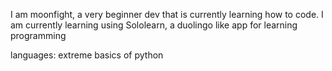I am moonfight, a very beginner dev that is currently learning how to code. I am currently learning using Sololearn, a duolingo like app for learning programming

languages: extreme basics of python

